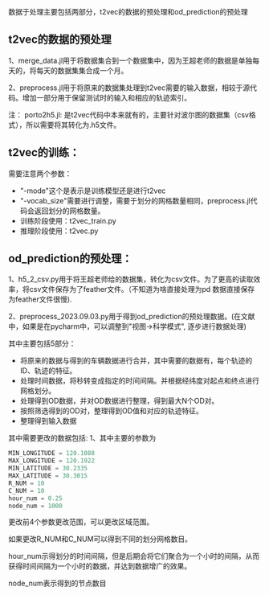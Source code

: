 数据于处理主要包括两部分，t2vec的数据的预处理和od_prediction的预处理
## t2vec的数据的预处理
1、merge_data.jl用于将数据集合到一个数据集中，因为王超老师的数据是单独每天的，将每天的数据集集合成一个月。

2、preprocess.jl用于将原来的数据集处理到t2vec需要的输入数据，相较于源代码。增加一部分用于保留测试时的输入和相应的轨迹索引。

注：
porto2h5.jl: 是t2vec代码中本来就有的，主要针对波尔图的数据集（csv格式），所以需要将其转化为.h5文件。


## t2vec的训练：
需要注意两个参数：
* "-mode"这个是表示是训练模型还是进行t2vec
* "-vocab_size"需要进行调整，需要于划分的网格数量相同，preprocess.jl代码会返回划分的网格数量。
* 训练阶段使用：t2vec_train.py
* 推理阶段使用：t2vec.py


## od_prediction的预处理：
1、h5_2_csv.py用于将王超老师给的数据集，转化为csv文件。为了更高的读取效率，将csv文件保存为了feather文件。（不知道为啥直接处理为pd
数据直接保存为feather文件很慢).

2、preprocess_2023.09.03.py用于得到od_prediction的预处理数据。(在文献中，如果是在pycharm中，可以调整到"视图->科学模式",
逐步进行数据处理)

其中主要包括5部分：
* 将原来的数据与得到的车辆数据进行合并，其中需要的数据有，每个轨迹的ID、轨迹的特征。
* 处理时间数据，将秒转变成指定的时间间隔。并根据经纬度对起点和终点进行网格划分。
* 处理得到OD数据，并对OD数据进行整理，得到最大N个OD对。
* 按照筛选得到的OD对，整理得到OD值和对应的轨迹特征。
* 整理得到输入数据

其中需要更改的数据包括:
1、其中主要的参数为
```python
MIN_LONGITUDE = 120.1088
MAX_LONGITUDE = 120.1922
MIN_LATITUDE = 30.2335
MAX_LATITUDE = 30.3015
R_NUM = 10
C_NUM = 10
hour_num = 0.25
node_num = 1000
```
更改前4个参数更改范围，可以更改区域范围。

如果更改R_NUM和C_NUM可以得到不同的划分网格数目。

hour_num示得划分的时间间隔，但是后期会将它们聚合为一个小时的间隔，从而获得时间间隔为一个小时的数据，并达到数据增广的效果。

node_num表示得到的节点数目